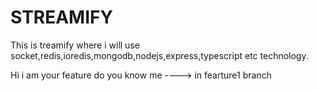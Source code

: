 # STREAMIFY

This is treamify where i will use socket,redis,ioredis,mongodb,nodejs,express,typescript etc technology.

Hi i am your feature do you know me ----> in fearture1 branch